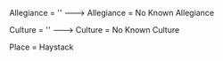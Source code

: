 Allegiance = '' ---> Allegiance = No Known Allegiance


Culture = '' ---> Culture =  No Known Culture 


Place  = Haystack
